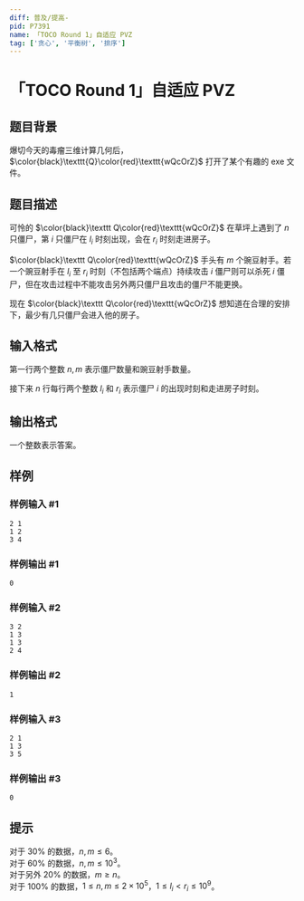 ```yaml
---
diff: 普及/提高-
pid: P7391
name: 「TOCO Round 1」自适应 PVZ
tag: ['贪心', '平衡树', '排序']
---
```

# 「TOCO Round 1」自适应 PVZ
## 题目背景

爆切今天的毒瘤三维计算几何后，$\color{black}\texttt{Q}\color{red}\texttt{wQcOrZ}$ 打开了某个有趣的 exe 文件。
## 题目描述

可怜的 $\color{black}\texttt Q\color{red}\texttt{wQcOrZ}$ 在草坪上遇到了 $n$ 只僵尸，第 $i$ 只僵尸在 $l_i$ 时刻出现，会在 $r_i$ 时刻走进房子。

$\color{black}\texttt Q\color{red}\texttt{wQcOrZ}$ 手头有 $m$ 个豌豆射手。若一个豌豆射手在 $l_i$ 至 $r_i$ 时刻（不包括两个端点）持续攻击 $i$ 僵尸则可以杀死 $i$ 僵尸，但在攻击过程中不能攻击另外两只僵尸且攻击的僵尸不能更换。

现在 $\color{black}\texttt Q\color{red}\texttt{wQcOrZ}$ 想知道在合理的安排下，最少有几只僵尸会进入他的房子。
## 输入格式

第一行两个整数 $n,m$ 表示僵尸数量和豌豆射手数量。

接下来 $n$ 行每行两个整数 $l_i$ 和 $r_i$ 表示僵尸 $i$ 的出现时刻和走进房子时刻。
## 输出格式

一个整数表示答案。
## 样例

### 样例输入 #1
```
2 1
1 2
3 4
```
### 样例输出 #1
```
0
```
### 样例输入 #2
```
3 2
1 3
1 3
2 4
```
### 样例输出 #2
```
1
```
### 样例输入 #3
```
2 1
1 3
3 5
```
### 样例输出 #3
```
0
```
## 提示

对于 $30\%$ 的数据，$n,m\leq 6$。  
对于 $60\%$ 的数据，$n,m\leq 10^3$。  
对于另外 $20\%$ 的数据，$m\geq n$。  
对于 $100\%$ 的数据，$1\leq n,m\leq 2\times 10^5$，$1\leq l_i<r_i\leq 10^9$。
